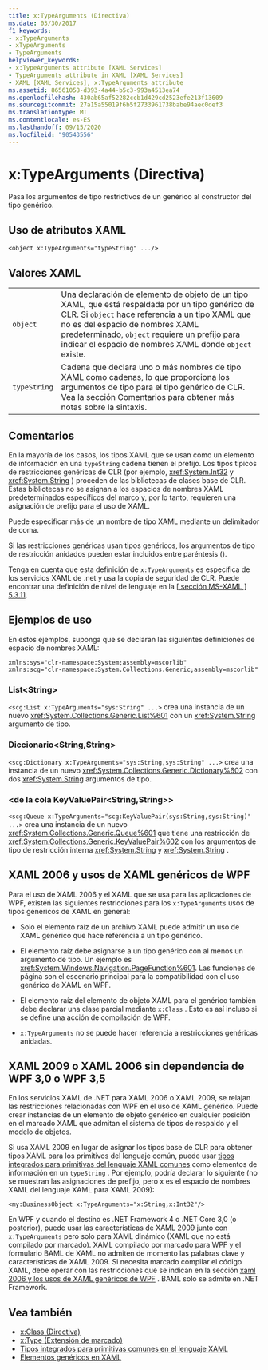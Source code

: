 ```yaml
---
title: x:TypeArguments (Directiva)
ms.date: 03/30/2017
f1_keywords:
- x:TypeArguments
- xTypeArguments
- TypeArguments
helpviewer_keywords:
- x:TypeArguments attribute [XAML Services]
- TypeArguments attribute in XAML [XAML Services]
- XAML [XAML Services], x:TypeArguments attribute
ms.assetid: 86561058-d393-4a44-b5c3-993a4513ea74
ms.openlocfilehash: 430ab65af52282ccb1d429cd2523efe213f13609
ms.sourcegitcommit: 27a15a55019f6b5f2733961738babe94aec0def3
ms.translationtype: MT
ms.contentlocale: es-ES
ms.lasthandoff: 09/15/2020
ms.locfileid: "90543556"
---
```

# <a name="xtypearguments-directive"></a>x:TypeArguments (Directiva)

Pasa los argumentos de tipo restrictivos de un genérico al constructor del tipo genérico.

## <a name="xaml-attribute-usage"></a>Uso de atributos XAML

```xaml
<object x:TypeArguments="typeString" .../>
```

## <a name="xaml-values"></a>Valores XAML

|||
|-|-|
|`object`|Una declaración de elemento de objeto de un tipo XAML, que está respaldada por un tipo genérico de CLR. Si `object` hace referencia a un tipo XAML que no es del espacio de nombres XAML predeterminado, `object` requiere un prefijo para indicar el espacio de nombres XAML donde `object` existe.|
|`typeString`|Cadena que declara uno o más nombres de tipo XAML como cadenas, lo que proporciona los argumentos de tipo para el tipo genérico de CLR. Vea la sección Comentarios para obtener más notas sobre la sintaxis.|

## <a name="remarks"></a>Comentarios

En la mayoría de los casos, los tipos XAML que se usan como un elemento de información en una `typeString` cadena tienen el prefijo. Los tipos típicos de restricciones genéricas de CLR (por ejemplo, <xref:System.Int32> y <xref:System.String> ) proceden de las bibliotecas de clases base de CLR. Estas bibliotecas no se asignan a los espacios de nombres XAML predeterminados específicos del marco y, por lo tanto, requieren una asignación de prefijo para el uso de XAML.

Puede especificar más de un nombre de tipo XAML mediante un delimitador de coma.

Si las restricciones genéricas usan tipos genéricos, los argumentos de tipo de restricción anidados pueden estar incluidos entre paréntesis ().

Tenga en cuenta que esta definición de `x:TypeArguments` es específica de los servicios XAML de .net y usa la copia de seguridad de CLR. Puede encontrar una definición de nivel de lenguaje en la [ \[ sección MS-XAML \] 5.3.11](/previous-versions/msp-n-p/ff650760(v=pandp.10)).

## <a name="usage-examples"></a>Ejemplos de uso

En estos ejemplos, suponga que se declaran las siguientes definiciones de espacio de nombres XAML:

```xaml
xmlns:sys="clr-namespace:System;assembly=mscorlib"
xmlns:scg="clr-namespace:System.Collections.Generic;assembly=mscorlib"
```

### <a name="liststring"></a>List\<String>

`<scg:List x:TypeArguments="sys:String" ...>` crea una instancia de un nuevo <xref:System.Collections.Generic.List%601> con un <xref:System.String> argumento de tipo.

### <a name="dictionarystringstring"></a>Diccionario\<String,String>

`<scg:Dictionary x:TypeArguments="sys:String,sys:String" ...>` crea una instancia de un nuevo <xref:System.Collections.Generic.Dictionary%602> con dos <xref:System.String> argumentos de tipo.

### <a name="queuekeyvaluepairstringstring"></a><de la cola KeyValuePair\<String,String>>

`<scg:Queue x:TypeArguments="scg:KeyValuePair(sys:String,sys:String)" ...>` crea una instancia de un nuevo <xref:System.Collections.Generic.Queue%601> que tiene una restricción de <xref:System.Collections.Generic.KeyValuePair%602> con los argumentos de tipo de restricción interna <xref:System.String> y <xref:System.String> .

## <a name="xaml-2006-and-wpf-generic-xaml-usages"></a>XAML 2006 y usos de XAML genéricos de WPF

Para el uso de XAML 2006 y el XAML que se usa para las aplicaciones de WPF, existen las siguientes restricciones para los `x:TypeArguments` usos de tipos genéricos de XAML en general:

- Solo el elemento raíz de un archivo XAML puede admitir un uso de XAML genérico que hace referencia a un tipo genérico.

- El elemento raíz debe asignarse a un tipo genérico con al menos un argumento de tipo. Un ejemplo es <xref:System.Windows.Navigation.PageFunction%601>. Las funciones de página son el escenario principal para la compatibilidad con el uso genérico de XAML en WPF.

- El elemento raíz del elemento de objeto XAML para el genérico también debe declarar una clase parcial mediante `x:Class` . Esto es así incluso si se define una acción de compilación de WPF.

- `x:TypeArguments` no se puede hacer referencia a restricciones genéricas anidadas.

## <a name="xaml-2009-or-xaml-2006-with-no-wpf-30-or-wpf-35-dependency"></a>XAML 2009 o XAML 2006 sin dependencia de WPF 3,0 o WPF 3,5

En los servicios XAML de .NET para XAML 2006 o XAML 2009, se relajan las restricciones relacionadas con WPF en el uso de XAML genérico. Puede crear instancias de un elemento de objeto genérico en cualquier posición en el marcado XAML que admitan el sistema de tipos de respaldo y el modelo de objetos.

Si usa XAML 2009 en lugar de asignar los tipos base de CLR para obtener tipos XAML para los primitivos del lenguaje común, puede usar [tipos integrados para primitivas del lenguaje XAML comunes](types-for-primitives.md) como elementos de información en un `typeString` . Por ejemplo, podría declarar lo siguiente (no se muestran las asignaciones de prefijo, pero x es el espacio de nombres XAML del lenguaje XAML para XAML 2009):

```xaml
<my:BusinessObject x:TypeArguments="x:String,x:Int32"/>
```

En WPF y cuando el destino es .NET Framework 4 o .NET Core 3,0 (o posterior), puede usar las características de XAML 2009 junto con `x:TypeArguments` pero solo para XAML dinámico (XAML que no está compilado por marcado). XAML compilado por marcado para WPF y el formulario BAML de XAML no admiten de momento las palabras clave y características de XAML 2009. Si necesita marcado compilar el código XAML, debe operar con las restricciones que se indican en la sección [xaml 2006 y los usos de XAML genéricos de WPF](#xaml-2006-and-wpf-generic-xaml-usages) . BAML solo se admite en .NET Framework.

## <a name="see-also"></a>Vea también

- [x:Class (Directiva)](xclass-directive.md)
- [x:Type (Extensión de marcado)](xtype-markup-extension.md)
- [Tipos integrados para primitivas comunes en el lenguaje XAML](types-for-primitives.md)
- [Elementos genéricos en XAML](generics.md)
